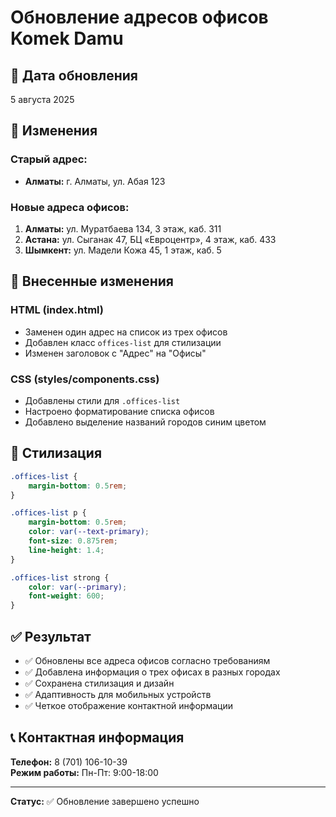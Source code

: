 # Обновление адресов офисов Komek Damu

## 📅 Дата обновления
5 августа 2025

## 🔄 Изменения

### Старый адрес:
- **Алматы:** г. Алматы, ул. Абая 123

### Новые адреса офисов:
1. **Алматы:** ул. Муратбаева 134, 3 этаж, каб. 311
2. **Астана:** ул. Сыганак 47, БЦ «Евроцентр», 4 этаж, каб. 433  
3. **Шымкент:** ул. Мадели Кожа 45, 1 этаж, каб. 5

## 📝 Внесенные изменения

### HTML (index.html)
- Заменен один адрес на список из трех офисов
- Добавлен класс `offices-list` для стилизации
- Изменен заголовок с "Адрес" на "Офисы"

### CSS (styles/components.css)
- Добавлены стили для `.offices-list`
- Настроено форматирование списка офисов
- Добавлено выделение названий городов синим цветом

## 🎨 Стилизация

```css
.offices-list {
    margin-bottom: 0.5rem;
}

.offices-list p {
    margin-bottom: 0.5rem;
    color: var(--text-primary);
    font-size: 0.875rem;
    line-height: 1.4;
}

.offices-list strong {
    color: var(--primary);
    font-weight: 600;
}
```

## ✅ Результат

- ✅ Обновлены все адреса офисов согласно требованиям
- ✅ Добавлена информация о трех офисах в разных городах
- ✅ Сохранена стилизация и дизайн
- ✅ Адаптивность для мобильных устройств
- ✅ Четкое отображение контактной информации

## 📞 Контактная информация

**Телефон:** 8 (701) 106-10-39  
**Режим работы:** Пн-Пт: 9:00-18:00

---

**Статус:** ✅ Обновление завершено успешно 
